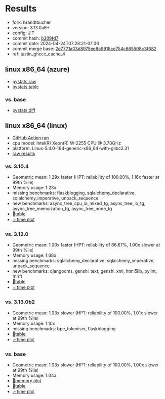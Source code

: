 # Results

- fork: brandtbucher
- version: 3.13.0a6+
- config: JIT
- commit hash: [b309fd7](https://github.com/brandtbucher/cpython/commit/b309fd7)
- commit date: 2024-04-24T07:28:21-07:00
- commit merge base: [2e7771a03d8975ee8a9918ce754c665508c3f682](https://github.com/brandtbucher/cpython/commit/2e7771a03d8975ee8a9918ce754c665508c3f682)
- ref: justin_ghccc_cache_4

## linux x86_64 (azure)

- [pystats raw](bm-20240424-azure-x86_64-brandtbucher-justin_ghccc_cache_4-3.13.0a6%2B-b309fd7-pystats.json)
- [pystats table](bm-20240424-azure-x86_64-brandtbucher-justin_ghccc_cache_4-3.13.0a6%2B-b309fd7-pystats.md)

### vs. base

- [pystats diff](bm-20240424-azure-x86_64-brandtbucher-justin_ghccc_cache_4-3.13.0a6%2B-b309fd7-pystats-vs-base.md)

## linux x86_64 (linux)

- [GitHub Action run](https://github.com/faster-cpython/benchmarking/actions/runs/8818299374)
- cpu model: Intel(R) Xeon(R) W-2255 CPU @ 3.70GHz
- platform: Linux-5.4.0-164-generic-x86_64-with-glibc2.31
- [raw results](bm-20240424-linux-x86_64-brandtbucher-justin_ghccc_cache_4-3.13.0a6%2B-b309fd7.json)

### vs. 3.10.4

- Geometric mean: 1.29x faster (HPT: reliability of 100.00%, 1.16x faster at 99th %ile)
- Memory usage: 1.23x
- missing benchmarks: flaskblogging, sqlalchemy_declarative, sqlalchemy_imperative, unpack_sequence
- new benchmarks: async_tree_cpu_io_mixed_tg, async_tree_io_tg, async_tree_memoization_tg, async_tree_none_tg
- [📄table](bm-20240424-linux-x86_64-brandtbucher-justin_ghccc_cache_4-3.13.0a6%2B-b309fd7-vs-3.10.4.md)
- [📈time plot](bm-20240424-linux-x86_64-brandtbucher-justin_ghccc_cache_4-3.13.0a6%2B-b309fd7-vs-3.10.4.svg)

### vs. 3.12.0

- Geometric mean: 1.00x faster (HPT: reliability of 86.67%, 1.00x slower at 99th %ile)
- Memory usage: 1.08x
- missing benchmarks: sqlalchemy_declarative, sqlalchemy_imperative, unpack_sequence
- new benchmarks: djangocms, genshi_text, genshi_xml, html5lib, pylint, thrift
- [📄table](bm-20240424-linux-x86_64-brandtbucher-justin_ghccc_cache_4-3.13.0a6%2B-b309fd7-vs-3.12.0.md)
- [📈time plot](bm-20240424-linux-x86_64-brandtbucher-justin_ghccc_cache_4-3.13.0a6%2B-b309fd7-vs-3.12.0.svg)

### vs. 3.13.0b2

- Geometric mean: 1.03x slower (HPT: reliability of 100.00%, 1.01x slower at 99th %ile)
- Memory usage: 1.10x
- missing benchmarks: bpe_tokeniser, flaskblogging
- [📄table](bm-20240424-linux-x86_64-brandtbucher-justin_ghccc_cache_4-3.13.0a6%2B-b309fd7-vs-3.13.0b2.md)
- [📈time plot](bm-20240424-linux-x86_64-brandtbucher-justin_ghccc_cache_4-3.13.0a6%2B-b309fd7-vs-3.13.0b2.svg)

### vs. base

- Geometric mean: 1.03x slower (HPT: reliability of 100.00%, 1.00x slower at 99th %ile)
- Memory usage: 1.04x
- [🧠memory plot](bm-20240424-linux-x86_64-brandtbucher-justin_ghccc_cache_4-3.13.0a6%2B-b309fd7-vs-base-mem.svg)
- [📄table](bm-20240424-linux-x86_64-brandtbucher-justin_ghccc_cache_4-3.13.0a6%2B-b309fd7-vs-base.md)
- [📈time plot](bm-20240424-linux-x86_64-brandtbucher-justin_ghccc_cache_4-3.13.0a6%2B-b309fd7-vs-base.svg)

